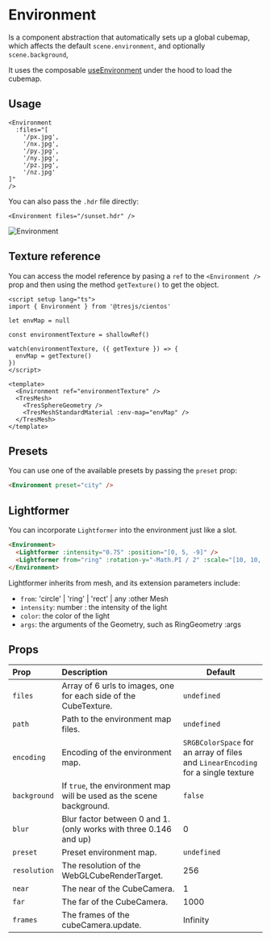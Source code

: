 # Environment

<DocsDemo>
  <EnvironmentDemo />
</DocsDemo>

Is a component abstraction that automatically sets up a global cubemap, which affects the default `scene.environment`, and optionally `scene.background`,

It uses the composable [useEnvironment](/guide/staging/use-environment) under the hood to load the cubemap.

## Usage

```vue
<Environment
  :files="[
    '/px.jpg',
    '/nx.jpg',
    '/py.jpg',
    '/ny.jpg',
    '/pz.jpg',
    '/nz.jpg'
]"
/>
```

You can also pass the `.hdr` file directly:

```vue
<Environment files="/sunset.hdr" />
```

![Environment](/cientos/envmaps.png)

## Texture reference

You can access the model reference by pasing a `ref` to the `<Environment />` prop and then using the method `getTexture()` to get the object.

```vue{4,6,9,14,17}
<script setup lang="ts">
import { Environment } from '@tresjs/cientos'

let envMap = null

const environmentTexture = shallowRef()

watch(environmentTexture, ({ getTexture }) => {
  envMap = getTexture()
})
</script>

<template>
  <Environment ref="environmentTexture" />
  <TresMesh>
    <TresSphereGeometry />
    <TresMeshStandardMaterial :env-map="envMap" />
  </TresMesh>
</template>
```

## Presets

You can use one of the available presets by passing the `preset` prop:

```html
<Environment preset="city" />
```

<DocsDemo>
  <EnvironmentPresetsDemo/>
</DocsDemo>

## Lightformer

You can incorporate `Lightformer` into the environment just like a slot.

```html
<Environment>
  <Lightformer :intensity="0.75" :position="[0, 5, -9]" />
  <Lightformer from="ring" :rotation-y="-Math.PI / 2" :scale="[10, 10, 1]"/>
</Environment>
```
Lightformer inherits from mesh, and its extension parameters include:
- `from`: 'circle' | 'ring' | 'rect' | any :other Mesh
- `intensity`: number : the intensity of the light
- `color`: the color of the light
- `args`: the arguments of the Geometry, such as RingGeometry :args

## Props

| Prop         | Description                                                          | Default                                                                          |
| :----------- | :------------------------------------------------------------------- | -------------------------------------------------------------------------------- |
| `files`      | Array of 6 urls to images, one for each side of the CubeTexture.     | `undefined`                                                                      |
| `path`       | Path to the environment map files.                                   | `undefined`                                                                      |
| `encoding`   | Encoding of the environment map.                                     | `SRGBColorSpace` for an array of files and `LinearEncoding` for a single texture |
| `background` | If `true`, the environment map will be used as the scene background. | `false`                                                                          |
| `blur`       | Blur factor between 0 and 1. (only works with three 0.146 and up)    | 0                                                                                |
| `preset`     | Preset environment map.                                              | `undefined`                                                                      |
| `resolution` | The resolution of the WebGLCubeRenderTarget.                         | 256                                                                              |
| `near`       | The near of the CubeCamera.                                          | 1                                                                                | 
| `far`        | The far of the CubeCamera.                                           | 1000                                                                             | 
| `frames`     | The frames of the cubeCamera.update.                                 | Infinity                                                                         | 